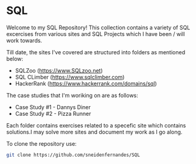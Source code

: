 # SQL 

Welcome to my SQL Repository! This collection contains a variety of SQL excercises from various sites and SQL Projects which I have been / will work towards. 



Till date, the sites I've covered are structured into folders as mentioned below:

- SQLZoo  (https://www.SQLzoo.net)
- SQL CLimber (https://www.sqlclimber.com)
- HackerRank (https://www.hackerrank.com/domains/sql)

The case studies that I'm woriking on are as follows:
-  Case Study #1 - Dannys Diner
-  Case Study #2 - Pizza Runner



Each folder contains exercises related to a specefic site which contains solutions.I may solve more sites and document my work as I go along. 



To clone the repository use: 

   ```sh
   git clone https://github.com/sneidenfernandes/SQL
